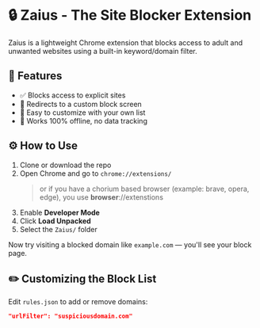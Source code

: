 # 🔒 Zaius - The Site Blocker Extension

Zaius is a lightweight Chrome extension that blocks access to adult and unwanted websites using a built-in keyword/domain filter.

## 🚀 Features

- ✅ Blocks access to explicit sites
- 🔁 Redirects to a custom block screen
- 📁 Easy to customize with your own list
- 🧠 Works 100% offline, no data tracking

## ⚙️ How to Use

1. Clone or download the repo
2. Open Chrome and go to `chrome://extensions/`
   > or if you have a chorium based browser (example: brave, opera, edge), you use **browser**://extenstions
4. Enable **Developer Mode**
5. Click **Load Unpacked**
6. Select the `Zaius/` folder

Now try visiting a blocked domain like `example.com` — you'll see your block page.

## ✏️ Customizing the Block List

Edit `rules.json` to add or remove domains:
```json
"urlFilter": "suspiciousdomain.com"



